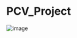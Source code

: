 # PCV_Project

![image](https://github.com/11abhinav11/PCV_Project/assets/87710547/b47c5dd0-e583-4d24-853e-8a8d269c4197)
